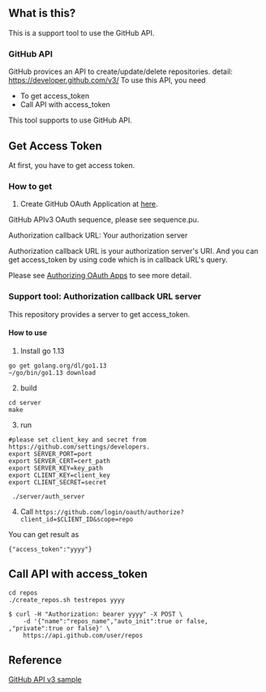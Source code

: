## What is this?
This is a support tool to use the GitHub API.

### GitHub API

GitHub provices an API to create/update/delete repositories. detail: https://developer.github.com/v3/
To use this API, you need 
- To get access_token
- Call API with access_token

This tool supports to use GitHub API.

## Get Access Token

At first, you have to get access token.

### How to get

1. Create GitHub OAuth Application at [here](https://github.com/settings/applications/new).

GitHub APIv3 OAuth sequence, please see sequence.pu.

Authorization callback URL: Your authorization server

Authorization callback URL is your authorization server's URI.
And you can get access_token by using code which is in callback URL's query.

Please see [Authorizing OAuth Apps](https://developer.github.com/apps/building-oauth-apps/authorizing-oauth-apps/) to see more detail.

### Support tool: Authorization callback URL server

This repository provides a server to get access_token.
#### How to use

1. Install go 1.13

```
go get golang.org/dl/go1.13
~/go/bin/go1.13 download
```

2. build

```
cd server
make
```

3. run

```
#please set client_key and secret from  https://github.com/settings/developers.
export SERVER_PORT=port
export SERVER_CERT=cert_path
export SERVER_KEY=key_path
export CLIENT_KEY=client_key
export CLIENT_SECRET=secret

 ./server/auth_server
```

4. Call `https://github.com/login/oauth/authorize?client_id=$CLIENT_ID&scope=repo`

You can get result as 

```
{"access_token":"yyyy"}
```

## Call API with access_token

```
cd repos
./create_repos.sh testrepos yyyy
```

```
$ curl -H "Authorization: bearer yyyy" -X POST \
    -d '{"name":"repos_name","auto_init":true or false, ,"private":true or false}' \
    https://api.github.com/user/repos
```

## Reference

[GitHub API v3 sample](https://qiita.com/ngs/items/34e51186a485c705ffdb)

